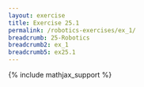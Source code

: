 ```yaml
---
layout: exercise
title: Exercise 25.1
permalink: /robotics-exercises/ex_1/
breadcrumb: 25-Robotics
breadcrumb2: ex_1
breadcrumb5: ex25.1
---
```


{% include mathjax_support %}

